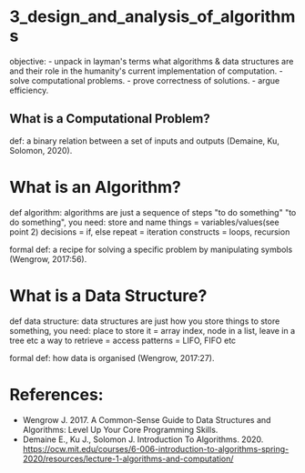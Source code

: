 # 3_design_and_analysis_of_algorithms

objective:
    - unpack in layman's terms what algorithms & data structures are and their role in the humanity's current implementation of computation.
    - solve computational problems.
    - prove correctness of solutions.
    - argue efficiency.

## What is a Computational Problem?
def: a binary relation between a set of inputs and outputs (Demaine, Ku, Solomon, 2020).

# What is an Algorithm?
def algorithm: algorithms are just a sequence of steps "to do something"
    "to do something", you need:
        store and name things = variables/values(see point 2)
        decisions = if, else
        repeat = iteration constructs = loops, recursion

formal def: a recipe for solving a specific problem by manipulating symbols (Wengrow, 2017:56).

# What is a Data Structure?
def data structure: data structures are just how you store things
    to store something, you need:
        place to store it = array index, node in a list, leave in a tree etc
        a way to retrieve = access patterns = LIFO, FIFO etc

formal def: how data is organised (Wengrow, 2017:27).

# References:
* Wengrow J. 2017. A Common-Sense Guide to Data Structures and Algorithms: Level Up Your Core Programming Skills.
* Demaine E., Ku J., Solomon J. Introduction To Algorithms. 2020. https://ocw.mit.edu/courses/6-006-introduction-to-algorithms-spring-2020/resources/lecture-1-algorithms-and-computation/
